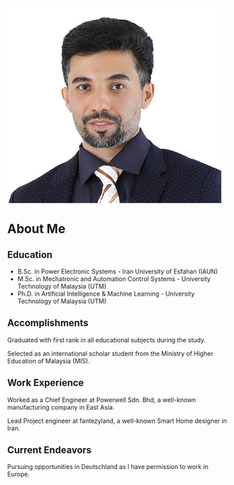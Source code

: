 
![Your Profile Picture](/assets/M.R.jpg)

<html>
<head>
  <title>About Me</title>
</head>
<body>
  <h1>About Me</h1>
  
  <h2>Education</h2>
  <ul>
    <li>B.Sc. in Power Electronic Systems - Iran University of Esfahan (IAUN)</li>
    <li>M.Sc. in Mechatronic and Automation Control Systems - University Technology of Malaysia (UTM)</li>
    <li>Ph.D. in Artificial Intelligence & Machine Learning - University Technology of Malaysia (UTM)</li>
  </ul>
  
  <h2>Accomplishments</h2>
  <p>Graduated with first rank in all educational subjects during the study.</p>
  <p>Selected as an international scholar student from the Ministry of Higher Education of Malaysia (MIS).</p>
  
  <h2>Work Experience</h2>
  <p>Worked as a Chief Engineer at Powerwell Sdn. Bhd, a well-known manufacturing company in East Asia.</p>
  <p>Lead Project engineer at fantezyland, a well-known Smart Home designer in Iran.</p>
  
  <h2>Current Endeavors</h2>
  <p>Pursuing opportunities in Deutschland as I have permission to work in Europe.</p>
</body>
</html>
